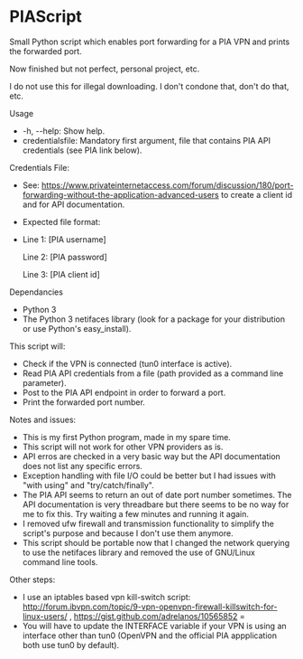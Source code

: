 # PIAScript

Small Python script which enables port forwarding for a PIA VPN and prints the forwarded port.

Now finished but not perfect, personal project, etc.

I do not use this for illegal downloading. I don't condone that, don't do that, etc.

Usage
- -h, --help: Show help.
- credentialsfile: Mandatory first argument, file that contains PIA API credentials (see PIA link below).

Credentials File:
- See: https://www.privateinternetaccess.com/forum/discussion/180/port-forwarding-without-the-application-advanced-users to create a client id and for API documentation.
- Expected file format:
- 
    Line 1: [PIA username]

    Line 2: [PIA password]
    
    Line 3: [PIA client id]
    
Dependancies
- Python 3
- The Python 3 netifaces library (look for a package for your distribution or use Python's easy_install).

This script will:
- Check if the VPN is connected (tun0 interface is active).
- Read PIA API credentials from a file (path provided as a command line parameter).
- Post to the PIA API endpoint in order to forward a port.
- Print the forwarded port number. 

Notes and issues:
- This is my first Python program, made in my spare time.
- This script will not work for other VPN providers as is.
- API erros are checked in a very basic way but the API documentation does not list any specific errors.
- Exception handling with file I/O could be better but I had issues with "with using" and "try/catch/finally".
- The PIA API seems to return an out of date port number sometimes. The API documentation is very threadbare but there seems to be no way for me to fix this. Try waiting a few minutes and running it again.
- I removed ufw firewall and transmission functionality to simplify the script's purpose and because I don't use them anymore.
- This script should be portable now that I changed the network querying to use the netifaces library and removed the use of GNU/Linux command line tools.

Other steps:
- I use an iptables based vpn kill-switch script: http://forum.ibvpn.com/topic/9-vpn-openvpn-firewall-killswitch-for-linux-users/ , https://gist.github.com/adrelanos/10565852 =
- You will have to update the INTERFACE variable if your VPN is using an interface other than tun0 (OpenVPN and the official PIA appplication both use tun0 by default).


